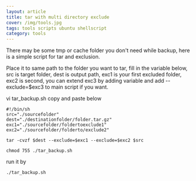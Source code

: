```yaml
---
layout: article
title: tar with multi directory exclude
cover: /img/tools.jpg
tags: tools scripts ubuntu shellscript
category: tools
---
```


There may be some tmp or cache folder you don't need while backup, here is a simple script for tar and exclusion.

Place it to same path to the folder you want to tar, fill in the variable below, src is target folder, dest is output path, exc1 is your first excluded folder, exc2 is second, you can extend exc3 by adding variable and add --exclude=$exc3 to main script if you want.

vi tar_backup.sh
copy and paste below
```
#!/bin/sh
src="./sourcefolder"
dest="./destinationfolder/folder.tar.gz"
exc1="./sourcefolder/foldertoexclude1"
exc2="./sourcefolder/folderto/exclude2"

tar -cvzf $dest --exclude=$exc1 --exclude=$exc2 $src
```

```chmod 755 ./tar_backup.sh```

run it by

```./tar_backup.sh```
